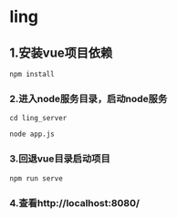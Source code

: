 # ling

## 1.安装vue项目依赖
```
npm install
```

### 2.进入node服务目录，启动node服务
```
cd ling_server

node app.js
```

### 3.回退vue目录启动项目
```
npm run serve
```

### 4.查看http://localhost:8080/
